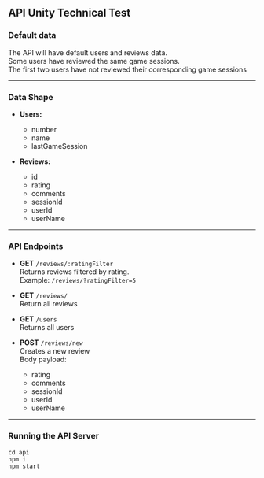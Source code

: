 ## **API Unity Technical Test**

### **Default data**

The API will have default users and reviews data.  
Some users have reviewed the same game sessions.  
The first two users have not reviewed their corresponding game sessions  
___
### **Data Shape**

* **Users:**
  * number
  * name
  * lastGameSession

* **Reviews:**
  * id
  * rating
  * comments
  * sessionId
  * userId
  * userName
___
### **API Endpoints**

* **GET** `/reviews/:ratingFilter`  
Returns reviews filtered by rating.  
Example: `/reviews/?ratingFilter=5`

* **GET** `/reviews/`  
Return all reviews

* **GET** `/users`  
Returns all users

* **POST** `/reviews/new`  
Creates a new review  
Body payload:
  * rating
  * comments
  * sessionId
  * userId
  * userName  
  
___
### **Running the API Server**

`cd api`  
`npm i`  
`npm start`  
